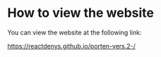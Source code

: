# How to view the website

You can view the website at the following link:

https://reactdenys.github.io/porten-vers.2-/
